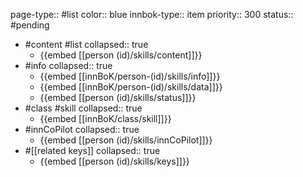 page-type:: #list
color:: blue
innbok-type:: item
priority:: 300
status:: #pending

- #content #list
  collapsed:: true
	- {{embed [[person (id)/skills/content]]}}
- #info
  collapsed:: true
	- {{embed [[innBoK/person-(id)/skills/info]]}}
	- {{embed [[innBoK/person-(id)/skills/data]]}}
	- {{embed [[person (id)/skills/status]]}}
- #class #skill
  collapsed:: true
	- {{embed [[innBoK/class/skill]]}}
- #innCoPilot
  collapsed:: true
	- {{embed [[person (id)/skills/innCoPilot]]}}
- #[[related keys]]
  collapsed:: true
	- {{embed [[person (id)/skills/keys]]}}